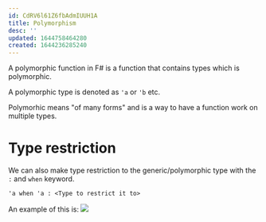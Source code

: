 ```yaml
---
id: CdRV6l61Z6fbAdmIUUH1A
title: Polymorphism
desc: ''
updated: 1644758464280
created: 1644236285240
---
```

A polymorphic function in F# is a function that contains types which is polymorphic. 

A polymorphic type is denoted as `'a` or `'b` etc. 

Polymorhic means "of many forms" and is a way to have a function work on multiple types.

# Type restriction
We can also make type restriction to the generic/polymorphic type with the `:` and `when` keyword.

```F#
'a when 'a : <Type to restrict it to>
```

An example of this is:
![](/assets/images/2022-02-13-14-20-00.png)
